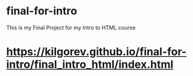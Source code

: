 # final-for-intro
This is my Final Project for my Intro to HTML course
# https://kilgorev.github.io/final-for-intro/final_intro_html/index.html
